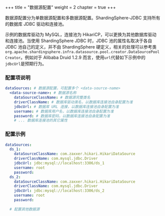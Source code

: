 +++
title = "数据源配置"
weight = 2
chapter = true
+++

数据源配置分为单数据源配置和多数据源配置。ShardingSphere-JDBC 支持所有的数据库 JDBC 驱动和连接池。

示例的数据库驱动为 MySQL，连接池为 HikariCP，可以更换为其他数据库驱动和连接池。当使用 ShardingSphere JDBC 时，JDBC 池的属性名取决于各自 JDBC 池自己的定义，并不由 ShardingSphere 硬定义，相关的处理可以参考类`org.apache.shardingsphere.infra.datasource.pool.creator.DataSourcePoolCreator`。例如对于 Alibaba Druid 1.2.9 而言，使用`url`代替如下示例中的`jdbcUrl`是预期行为。

### 配置项说明

```yaml
dataSources: # 数据源配置，可配置多个 <data-source-name>
  <data-source-name>: # 数据源名称
    dataSourceClassName: # 数据源完整类名
    driverClassName: # 数据库驱动类名，以数据库连接池自身配置为准
    jdbcUrl: # 数据库 URL 连接，以数据库连接池自身配置为准
    username: # 数据库用户名，以数据库连接池自身配置为准
    password: # 数据库密码，以数据库连接池自身配置为准
    # ... 数据库连接池的其它属性
```

### 配置示例

```yaml
dataSources:
  ds_1:
    dataSourceClassName: com.zaxxer.hikari.HikariDataSource
    driverClassName: com.mysql.jdbc.Driver
    jdbcUrl: jdbc:mysql://localhost:3306/ds_1
    username: root
    password:
  ds_2:
    dataSourceClassName: com.zaxxer.hikari.HikariDataSource
    driverClassName: com.mysql.jdbc.Driver
    jdbcUrl: jdbc:mysql://localhost:3306/ds_2
    username: root
    password:
  
  # 配置其他数据源
```
